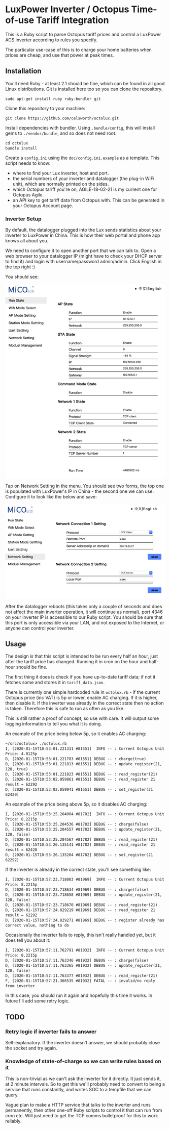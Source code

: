 # LuxPower Inverter / Octopus Time-of-use Tariff Integration

This is a Ruby script to parse Octopus tariff prices and control a LuxPower ACS inverter according to rules you specify.

The particular use-case of this is to charge your home batteries when prices are cheap, and use that power at peak times.

## Installation

You'll need Ruby - at least 2.1 should be fine, which can be found in all good Linux distributions. Git is installed here too so you can clone the repository.

```
sudo apt-get install ruby ruby-bundler git
```

Clone this repository to your machine:

```
git clone https://github.com/celsworth/octolux.git
```

Install dependencies with bundler. Using `.bundle/config`, this will install gems to `./vendor/bundle`, and so does not need root.

```
cd octolux
bundle install
```

Create a `config.ini` using the `doc/config.ini.example` as a template. This script needs to know:

* where to find your Lux inverter, host and port.
* the serial numbers of your inverter and datalogger (the plug-in WiFi unit), which are normally printed on the sides.
* which Octopus tariff you're on, AGILE-18-02-21 is my current one for Octopus Agile.
* an API key to get tariff data from Octopus with. This can be generated in your Octopus Account page.

### Inverter Setup

By default, the datalogger plugged into the Lux sends statistics about your inverter to LuxPower in China. This is how their web portal and phone app knows all about you.

We need to configure it to open another port that we can talk to. Open a web browser to your datalogger IP (might have to check your DHCP server to find it) and login with username/password admin/admin. Click English in the top right :)

You should see:

![](doc/lux_run_state.png)

Tap on Network Setting in the menu. You should see two forms, the top one is populated with LuxPower's IP in China - the second one we can use. Configure it to look like the below and save:

![](doc/lux_network_setting.png)

After the datalogger reboots (this takes only a couple of seconds and does not affect the main inverter operation, it will continue as normal), port 4346 on your inverter IP is accessible to our Ruby script. You should be sure that this port is only accessible via your LAN, and not exposed to the Internet, or anyone can control your inverter.


## Usage

The design is that this script is intended to be run every half an hour, just after the tariff price has changed. Running it in cron on the hour and half-hour should be fine.

The first thing it does is check if you have up-to-date tariff data; if not it fetches some and stores it in `tariff_data.json`.

There is currently one simple hardcoded rule in `octolux.rb` - if the current Octopus price (inc VAT) is 5p or lower, enable AC charging. If it is higher, then disable it. If the inverter was already in the correct state then no action is taken. Therefore this is safe to run as often as you like.

This is still rather a proof of concept, so use with care. It will output some logging information to tell you what it is doing.

An example of the price being below 5p, so it enables AC charging:

```
~/src/octolux> ./octolux.rb
I, [2020-01-15T10:53:01.221311 #81551]  INFO -- : Current Octopus Unit Price: 4.0125p
D, [2020-01-15T10:53:01.221783 #81551] DEBUG -- : charge(true)
D, [2020-01-15T10:53:01.221813 #81551] DEBUG -- : update_register(21, 128, true)
D, [2020-01-15T10:53:01.221823 #81551] DEBUG -- : read_register(21)
D, [2020-01-15T10:53:02.059861 #81551] DEBUG -- : read_register 21 result = 62292
D, [2020-01-15T10:53:02.059941 #81551] DEBUG -- : set_register(21 62420)
```

An example of the price being above 5p, so it disables AC charging:

```
I, [2020-01-15T10:53:25.204004 #81782]  INFO -- : Current Octopus Unit Price: 8.2215p
D, [2020-01-15T10:53:25.204536 #81782] DEBUG -- : charge(false)
D, [2020-01-15T10:53:25.204557 #81782] DEBUG -- : update_register(21, 128, false)
D, [2020-01-15T10:53:25.204567 #81782] DEBUG -- : read_register(21)
D, [2020-01-15T10:53:26.135141 #81782] DEBUG -- : read_register 21 result = 62420
D, [2020-01-15T10:53:26.135204 #81782] DEBUG -- : set_register(21 62292)
```

If the inverter is already in the correct state, you'll see something like:

```
I, [2020-01-15T10:57:23.718003 #81969]  INFO -- : Current Octopus Unit Price: 8.2215p
D, [2020-01-15T10:57:23.718634 #81969] DEBUG -- : charge(false)
D, [2020-01-15T10:57:23.718658 #81969] DEBUG -- : update_register(21, 128, false)
D, [2020-01-15T10:57:23.718670 #81969] DEBUG -- : read_register(21)
D, [2020-01-15T10:57:24.829219 #81969] DEBUG -- : read_register 21 result = 62292
D, [2020-01-15T10:57:24.829271 #81969] DEBUG -- : register already has correct value, nothing to do
```

Occasionally the inverter fails to reply, this isn't really handled yet, but it does tell you about it:

```
I, [2020-01-15T10:57:11.762791 #81932]  INFO -- : Current Octopus Unit Price: 8.2215p
D, [2020-01-15T10:57:11.763346 #81932] DEBUG -- : charge(false)
D, [2020-01-15T10:57:11.763365 #81932] DEBUG -- : update_register(21, 128, false)
D, [2020-01-15T10:57:11.763377 #81932] DEBUG -- : read_register(21)
F, [2020-01-15T10:57:21.366535 #81932] FATAL -- : invalid/no reply from inverter
```

In this case, you should run it again and hopefully this time it works. In future I'll add some retry logic.

## TODO

### Retry logic if inverter fails to answer

Self-explanatory. If the inverter doesn't answer, we should probably close the socket and try again.

### Knowledge of state-of-charge so we can write rules based on it

This is non-trivial as we can't ask the inverter for it directly. It just sends it, at 2 minute intervals. So to get this we'll probably need to convert to being a service that runs constantly, and writes SOC to a tempfile that we can query.

Vague plan to make a HTTP service that talks to the inverter and runs permanently, then other one-off Ruby scripts to control it that can run from cron etc. Will just need to get the TCP comms bulletproof for this to work reliably.
